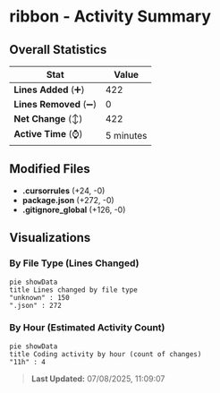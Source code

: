 # ribbon - Activity Summary 

## Overall Statistics

| Stat                   | Value                                                             |
| ---------------------- | ----------------------------------------------------------------- |
| **Lines Added** (➕)   | 422                                          |
| **Lines Removed** (➖) | 0                                        |
| **Net Change** (↕)    | 422                |
| **Active Time** (⌚)   | 5 minutes |


## Modified Files
- **.cursorrules** (+24, -0)
- **package.json** (+272, -0)
- **.gitignore_global** (+126, -0)

## Visualizations

### By File Type (Lines Changed)

```mermaid
pie showData
title Lines changed by file type
"unknown" : 150
".json" : 272
```

### By Hour (Estimated Activity Count)

```mermaid
pie showData
title Coding activity by hour (count of changes)
"11h" : 4
```


> **Last Updated:** 07/08/2025, 11:09:07